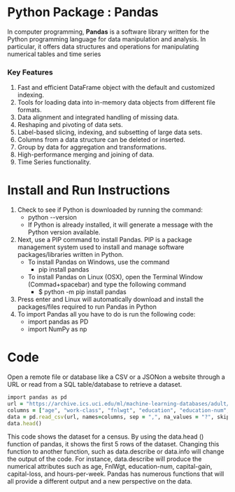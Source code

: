 # Python Package : Pandas
In computer programming, **Pandas** is a software library written for the Python programming language for data manipulation and analysis. In particular, it offers data structures and operations for manipulating numerical tables and time series
### Key Features
  1. Fast and efficient DataFrame object with the default and customized indexing.
  2. Tools for loading data into in-memory data objects from different file formats.
  3. Data alignment and integrated handling of missing data.
  4. Reshaping and pivoting of data sets.
  5. Label-based slicing, indexing, and subsetting of large data sets.
  6. Columns from a data structure can be deleted or inserted.
  7. Group by data for aggregation and transformations.
  8. High-performance merging and joining of data.
  9. Time Series functionality.
# Install and Run Instructions
1. Check to see if Python is downloaded by running the command:
   - python --version
   - If Python is already installed, it will generate a message with the Python version available.
2. Next, use a PIP command to install Pandas. PIP is a package management system used to install and manage software packages/libraries written in Python. 
   - To install Pandas on Windows, use the command 
      - pip install pandas
   - To install Pandas on Linux (OSX), open the Terminal Window (Commad+spacebar) and type the following command
      - $ python -m pip install pandas
3. Press enter and Linux will automatically download and install the packages/files required to run Pandas in Python
4. To import Pandas all you have to do is run the following code: 
    - import pandas as PD
    - import NumPy as np 
# Code
Open a remote file or database like a CSV or a JSONon a website through a URL or read from a SQL table/database to retrieve a dataset.
```ruby
import pandas as pd
url = "https://archive.ics.uci.edu/ml/machine-learning-databases/adult/adult.data"
columns = ["age", "work-class", "fnlwgt", "education", "education-num", "marital-status", "occupation", "relationship", "race", "sex", "capital-gain", "capital loss", "hours-per-week", "native-country", "income"]
data = pd.read_csv(url, names=columns, sep = ",", na_values = "?", skipinitialspace = True)
data.head()
```
This code shows the dataset for a census. By using the data.head () function of pandas, it shows the first 5 rows of the dataset. Changing this function to another function, such as data.describe or data.info will change the output of the code. For instance, data.describe will produce the numerical attributes such as age, FnlWgt, education-num, capital-gain, capital-loss, and hours-per-week. Pandas has numerous functions that will all provide a different output and a new perspective on the data.
